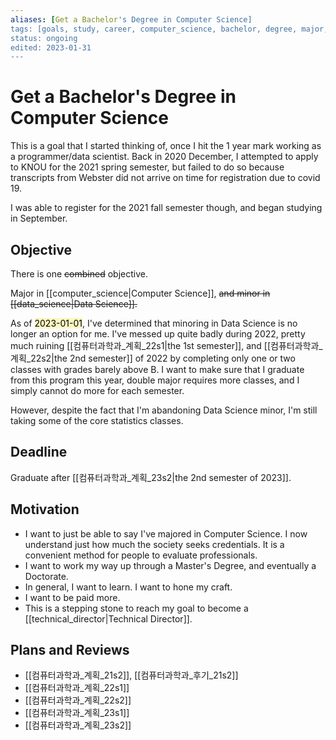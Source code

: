 ```yaml
---
aliases: [Get a Bachelor's Degree in Computer Science]
tags: [goals, study, career, computer_science, bachelor, degree, major, work, school, undergraduate, KNOU]
status: ongoing
edited: 2023-01-31
---
```


# Get a Bachelor's Degree in Computer Science
This is a goal that I started thinking of, once I hit the 1 year mark working as a programmer/data scientist. Back in 2020 December, I attempted to apply to KNOU for the 2021 spring semester, but failed to do so because transcripts from Webster did not arrive on time for registration due to covid 19.

I was able to register for the 2021 fall semester though, and began studying in September.

## Objective
There is one ~~combined~~ objective.

Major in [[computer_science|Computer Science]], ~~and minor in [[data_science|Data Science]].~~

As of <mark style="background: #FFF3A3A6;">2023-01-01</mark>, I've determined that minoring in Data Science is no longer an option for me. I've messed up quite badly during 2022, pretty much ruining [[컴퓨터과학과_계획_22s1|the 1st semester]], and [[컴퓨터과학과_계획_22s2|the 2nd semester]] of 2022 by completing only one or two classes with grades barely above B. I want to make sure that I graduate from this program this year, double major requires more classes, and I simply cannot do more for each semester.

However, despite the fact that I'm abandoning Data Science minor, I'm still taking some of the core statistics classes.

## Deadline
Graduate after [[컴퓨터과학과_계획_23s2|the 2nd semester of 2023]].

## Motivation
- I want to just be able to say I've majored in Computer Science. I now understand just how much the society seeks credentials. It is a convenient method for people to evaluate professionals.
- I want to work my way up through a Master's Degree, and eventually a Doctorate.
- In general, I want to learn. I want to hone my craft.
- I want to be paid more.
- This is a stepping stone to reach my goal to become a [[technical_director|Technical Director]].

## Plans and Reviews
- [[컴퓨터과학과_계획_21s2]], [[컴퓨터과학과_후기_21s2]]
- [[컴퓨터과학과_계획_22s1]]
- [[컴퓨터과학과_계획_22s2]]
- [[컴퓨터과학과_계획_23s1]]
- [[컴퓨터과학과_계획_23s2]]